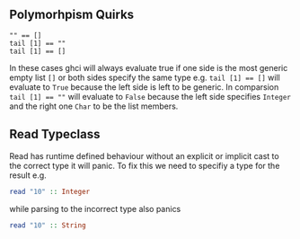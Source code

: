 ## Polymorhpism Quirks

```haskel
"" == []
tail [1] == ""
tail [1] == []
```

In these cases ghci will always evaluate true if one side is the most generic empty list `[]` or both sides specify the same type e.g. `tail [1] == []` will evaluate to `True` because the left side is left to be generic. In comparsion `tail [1] == ""` will evaluate to `False` because the left side specifies `Integer` and the right one `Char` to be the list members.

## Read Typeclass

Read has runtime defined behaviour without an explicit or implicit cast to the correct type it will panic. To fix this we need to specifiy a type for the result e.g.

```haskell
read "10" :: Integer
```

while parsing to the incorrect type also panics

```haskell
read "10" :: String
```
